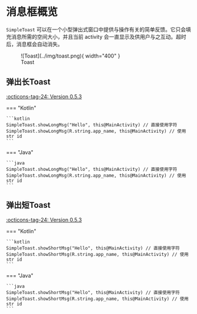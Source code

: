 # 消息框概览

`SimpleToast` 可以在一个小型弹出式窗口中提供与操作有关的简单反馈。它只会填充消息所需的空间大小，并且当前 activity 会一直显示及供用户与之互动。超时后，消息框会自动消失。

<figure markdown>
  ![Toast](../img/toast.png){ width="400" }
  <figcaption>Toast</figcaption>
</figure>

## 弹出长Toast

[:octicons-tag-24: Version 0.5.3](https://ave.entropy2020.cn/version/VastTools/#053)

=== "Kotlin"

    ```kotlin
    SimpleToast.showLongMsg("Hello", this@MainActivity) // 直接使用字符
    SimpleToast.showLongMsg(R.string.app_name, this@MainActivity) // 使用str id
    ```

=== "Java"

    ```java
    SimpleToast.showLongMsg("Hello", this@MainActivity) // 直接使用字符
    SimpleToast.showLongMsg(R.string.app_name, this@MainActivity) // 使用str id
    ```

## 弹出短Toast

[:octicons-tag-24: Version 0.5.3](https://ave.entropy2020.cn/version/VastTools/#053)

=== "Kotlin"

    ```kotlin
    SimpleToast.showShortMsg("Hello", this@MainActivity) // 直接使用字符
    SimpleToast.showShortMsg(R.string.app_name, this@MainActivity) // 使用str id
    ```

=== "Java"

    ```java
    SimpleToast.showShortMsg("Hello", this@MainActivity) // 直接使用字符
    SimpleToast.showShortMsg(R.string.app_name, this@MainActivity) // 使用str id
    ```

